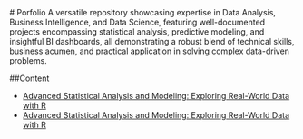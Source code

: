 <base target="_blank">
# Porfolio
 A versatile repository showcasing expertise in Data Analysis, Business Intelligence, and Data Science, featuring well-documented projects encompassing statistical analysis, predictive modeling, and insightful BI dashboards, all demonstrating a robust blend of technical skills, business acumen, and practical application in solving complex data-driven problems.

##Content
+ [Advanced Statistical Analysis and Modeling: Exploring Real-World Data with R](http://rpubs.com/ayobame/usseatbelt)
+ <a href="http://rpubs.com/ayobame/usseatbelt" target="_blank">Advanced Statistical Analysis and Modeling: Exploring Real-World Data with R</a>
